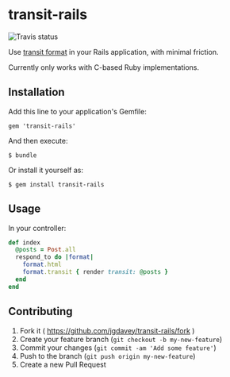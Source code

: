 # transit-rails

![Travis status](https://travis-ci.org/jgdavey/transit-rails.svg?branch=master)

Use [transit format](https://github.com/cognitect/transit-format) in
your Rails application, with minimal friction.

Currently only works with C-based Ruby implementations.

## Installation

Add this line to your application's Gemfile:

    gem 'transit-rails'

And then execute:

    $ bundle

Or install it yourself as:

    $ gem install transit-rails

## Usage

In your controller:

```ruby
def index
  @posts = Post.all
  respond_to do |format|
    format.html
    format.transit { render transit: @posts }
  end
end
```

## Contributing

1. Fork it ( https://github.com/jgdavey/transit-rails/fork )
2. Create your feature branch (`git checkout -b my-new-feature`)
3. Commit your changes (`git commit -am 'Add some feature'`)
4. Push to the branch (`git push origin my-new-feature`)
5. Create a new Pull Request
